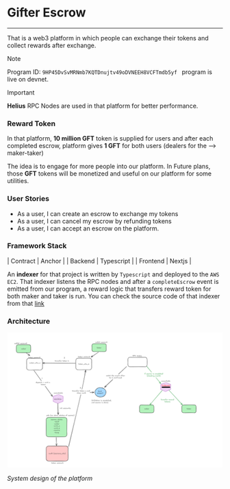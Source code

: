 # Gifter Escrow

---

That is a web3 platform in which people can exchange their tokens and collect rewards after exchange.

> [!NOTE]
> Program ID: `9HP45DvSvMRNmb7KQTDnujtv49oDVNEEH8VCFTmdb5yf ` program is live on devnet.

> [!IMPORTANT]
> **Helius** RPC Nodes are used in that platform for better performance.

### Reward Token

In that platform, **10 million GFT** token is supplied for users and after each completed escrow, platform gives **1 GFT** for both users (dealers for the --> maker-taker)

The idea is to engage for more people into our platform. In Future plans, those **GFT** tokens will be monetized and useful on our platform for some utilities.

### User Stories

- As a user, I can create an escrow to exchange my tokens
- As a user, I can cancel my escrow by refunding tokens
- As a user, I can accept an escrow on the platform.

### Framework Stack

| Contract | Anchor |
| Backend | Typescript |
| Frontend | Nextjs |

An **indexer** for that project is written by `Typescript` and deployed to the `AWS EC2`. That indexer listens the RPC nodes and after a `completeEscrow` event is emitted from our program, a reward logic that transfers reward token for both maker and taker is run. You can check the source code of that indexer from that [link](https://github.com/berkaycirak/gifter-escrow-indexer)

### Architecture

![arch](arch.png)

_System design of the platform_
